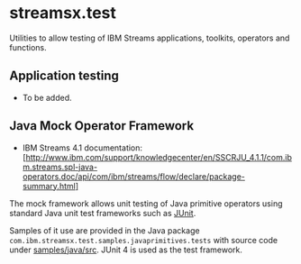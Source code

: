 # streamsx.test

Utilities to allow testing of IBM Streams applications, toolkits, operators and functions.

## Application testing

* To be added.

## Java Mock Operator Framework

 * IBM Streams 4.1 documentation: [http://www.ibm.com/support/knowledgecenter/en/SSCRJU_4.1.1/com.ibm.streams.spl-java-operators.doc/api/com/ibm/streams/flow/declare/package-summary.html]

The mock framework allows unit testing of Java primitive operators using standard Java unit test frameworks such as [JUnit](http://junit.org/junit4/).

Samples of it use are provided in the Java package `com.ibm.streamsx.test.samples.javaprimitives.tests` with source code under [samples/java/src](samples/java/src/com/ibm/streamsx/test/samples/javaprimitives). JUnit 4 is used as the test framework.

 
